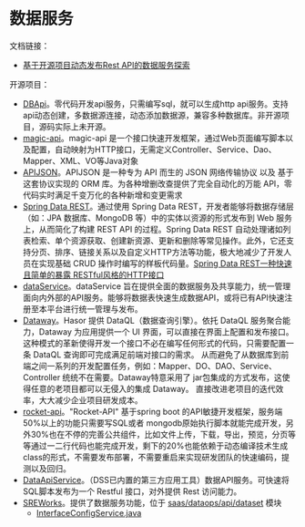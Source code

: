 # 数据服务

文档链接：

* [基于开源项目动态发布Rest API的数据服务探索](https://zhuanlan.zhihu.com/p/137643229)

开源项目：

* [DBApi](https://github.com/freakchick/DBApi)。零代码开发api服务，只需编写sql，就可以生成http api服务。支持api动态创建，多数据源连接，动态添加数据源，兼容多种数据库。非开源项目，源码实际上未开源。
* [magic-api](https://github.com/ssssssss-team/magic-api)。magic-api 是一个接口快速开发框架，通过Web页面编写脚本以及配置，自动映射为HTTP接口，无需定义Controller、Service、Dao、Mapper、XML、VO等Java对象
* [APIJSON](https://github.com/Tencent/APIJSON)。APIJSON 是一种专为 API 而生的 JSON 网络传输协议 以及 基于这套协议实现的 ORM 库。为各种增删改查提供了完全自动化的万能 API，零代码实时满足千变万化的各种新增和变更需求
* [Spring Data REST](https://spring.io/projects/spring-data-rest)。通过使用 Spring Data REST，开发者能够将数据存储层（如：JPA 数据库、MongoDB 等）中的实体以资源的形式发布到 Web 服务上，从而简化了构建 REST API 的过程。Spring Data REST 自动处理诸如列表检索、单个资源获取、创建新资源、更新和删除等常见操作。此外，它还支持分页、排序、链接关系以及自定义HTTP方法等功能，极大地减少了开发人员在实现基础 CRUD 操作时编写的样板代码量。[Spring Data REST一种快速且简单的暴露 RESTful风格的HTTP接口](https://mp.weixin.qq.com/s?__biz=MzA5MzI5NjQxNQ==&mid=2447612607&idx=1&sn=5bc5734bbcf66f1600590d12f4f68a72&chksm=847738cfb300b1d978dfb98d4964fb380c475d692c2880cd30fcb2d5231feb514718344bbafd&mpshare=1&scene=1&srcid=0208qKJFdZIn7cs7EhUWiLYG&sharer_shareinfo=cc6282dcbd14ce8897e599142cefb4ee&sharer_shareinfo_first=959f38a13062bf1febd1d4e6160a6ad1&version=4.1.10.99312&platform=mac#rd)
* [dataService](https://github.com/zhugezifang/dataService)。dataService 旨在提供全面的数据服务及共享能力，统一管理面向内外部的API服务。能够将数据表快速生成数据API，或将已有API快速注册至本平台进行统一管理与发布。
* [Dataway]([hasor](https://github.com/ClouGence/hasor))。Hasor 提供 DataQL（数据查询引擎）。依托 DataQL 服务聚合能力，Dataway 为应用提供一个 UI 界面，可以直接在界面上配置和发布接口。这种模式的革新使得开发一个接口不必在编写任何形式的代码，只需要配置一条 DataQL 查询即可完成满足前端对接口的需求。 从而避免了从数据库到前端之间一系列的开发配置任务，例如：Mapper、DO、DAO、Service、Controller 统统不在需要。Dataway特意采用了 jar包集成的方式发布，这使得任意的老项目都可以无侵入的集成 Dataway。 直接改进老项目的迭代效率，大大减少企业项目研发成本。
* [rocket-api](https://github.com/mihuajun/rocket-api)。"Rocket-API" 基于spring boot 的API敏捷开发框架，服务端50%以上的功能只需要写SQL或者 mongodb原始执行脚本就能完成开发，另外30%也在不停的完善公共组件，比如文件上传，下载，导出，预览，分页等等通过一二行代码也能完成开发，剩下的20%也能依赖于动态编译技术生成class的形式，不需要发布部署，不需要重启来实现研发团队的快速编码，提测以及回归。
* [DataApiService](https://github.com/WeBankFinTech/DataSphereStudio-Doc/blob/main/zh_CN/%E4%BD%BF%E7%94%A8%E6%96%87%E6%A1%A3/DataApiService%E4%BD%BF%E7%94%A8%E6%96%87%E6%A1%A3.md)。（DSS已内置的第三方应用工具）数据API服务。可快速将SQL脚本发布为一个 Restful 接口，对外提供 Rest 访问能力。
* [SREWorks](https://github.com/alibaba/SREWorks)。提供了数据服务功能，位于 [saas/dataops/api/dataset](https://github.com/alibaba/SREWorks/tree/main/saas/dataops/api/dataset) 模块
  * [InterfaceConfigService.java](https://github.com/alibaba/SREWorks/blob/main/saas/dataops/api/dataset/dataset-api/src/main/java/com/alibaba/sreworks/dataset/api/inter/InterfaceConfigService.java)